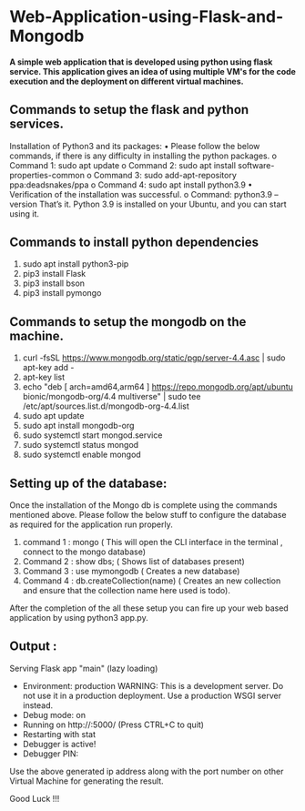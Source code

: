 # Web-Application-using-Flask-and-Mongodb

#### A simple web application that is developed using python using flask service. This application gives an idea of using multiple VM's for the code execution and the deployment on different virtual machines.

## Commands to setup the flask and python services.
Installation of Python3 and its packages:
•	Please follow the below commands, if there is any difficulty in installing the python packages.
o	Command 1: sudo apt update
o	Command 2: sudo apt install software-properties-common
o	Command 3: sudo add-apt-repository ppa:deadsnakes/ppa
o	Command 4: sudo apt install python3.9
•	Verification of the installation was successful.
o	Command: python3.9 –version
That’s it. Python 3.9 is installed on your Ubuntu, and you can start using it.

## Commands to install python dependencies
1. sudo apt install python3-pip
2. pip3 install Flask
3. pip3 install bson
4. pip3 install pymongo

## Commands to setup the mongodb on the machine.
1. curl -fsSL https://www.mongodb.org/static/pgp/server-4.4.asc | sudo apt-key add -
2. apt-key list
3. echo "deb [ arch=amd64,arm64 ] https://repo.mongodb.org/apt/ubuntu bionic/mongodb-org/4.4 multiverse" | sudo tee /etc/apt/sources.list.d/mongodb-org-4.4.list
4. sudo apt update
5. sudo apt install mongodb-org
6. sudo systemctl start mongod.service
7. sudo systemctl status mongod
8. sudo systemctl enable mongod

## Setting up of the database:
Once the installation of the Mongo db is complete using the commands mentioned above.
Please follow the below stuff to configure the database as required for the application run properly.
1. command 1 : mongo ( This will open the CLI interface in the terminal , connect to the mongo database)
2. Command 2 : show dbs; ( Shows list of databases present)
3. Command 3 : use mymongodb ( Creates a new database)
4. Command 4 : db.createCollection(name) ( Creates an new collection and ensure that the collection name here used is todo).

After the completion of the all these setup you can fire up your web based application by using python3 app.py.

## Output : 

Serving Flask app "main" (lazy loading)
 * Environment: production
   WARNING: This is a development server.
   Do not use it in a production deployment.
   Use a production WSGI server instead.
 * Debug mode: on
 * Running on http://<ip-address>:5000/ (Press CTRL+C to quit)
 * Restarting with stat
 * Debugger is active!
 * Debugger PIN: <random generated>


Use the above generated ip address along with the port number on other Virtual Machine for generating the result.
  
  Good Luck !!!

